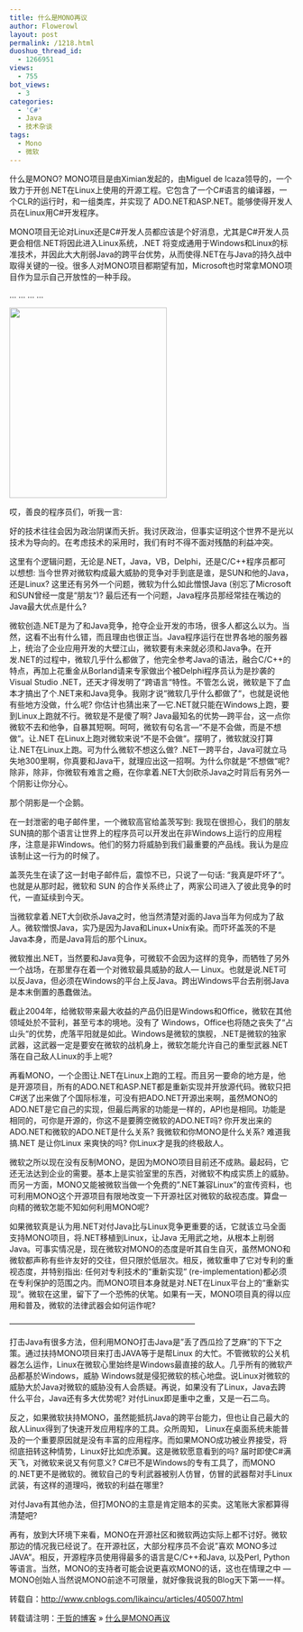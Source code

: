 ```yaml
---
title: 什么是MONO再议
author: Flowerowl
layout: post
permalink: /1218.html
duoshuo_thread_id:
  - 1266951
views:
  - 755
bot_views:
  - 3
categories:
  - 'C#'
  - Java
  - 技术杂谈
tags:
  - Mono
  - 微软
---
```

什么是MONO? MONO项目是由Ximian发起的，由Miguel de lcaza领导的，一个致力于开创.NET在Linux上使用的开源工程。它包含了一个C#语言的编译器，一个CLR的运行时，和一组类库，并实现了 ADO.NET和ASP.NET。能够使得开发人员在Linux用C#开发程序。

<p style="text-align: left;">
  MONO项目无论对Linux还是C#开发人员都应该是个好消息，尤其是C#开发人员更会相信.NET将因此进入Linux系统，.NET 将变成通用于Windows和Linux的标准技术，并因此大大削弱Java的跨平台优势，从而使得.NET在与Java的持久战中取得关键的一役。很多人对MONO项目都期望有加，Microsoft也时常拿MONO项目作为显示自己开放性的一种手段。
</p>

&#8230; &#8230; &#8230; &#8230;

[<img class="aligncenter" title="000580264" src="http://lazynight.me/wp-content/uploads/2012/02/000580264.jpg" alt="" width="279" height="338" />][1]

哎，善良的程序员们，听我一言:

好的技术往往会因为政治阴谋而夭折。我讨厌政治，但事实证明这个世界不是光以技术为导向的。在考虑技术的采用时，我们有时不得不面对残酷的利益冲突。

这里有个逻辑问题，无论是.NET，Java，VB，Delphi，还是C/C++程序员都可以想想: 当今世界对微软构成最大威胁的竞争对手到底是谁，是SUN和他的Java，还是Linux? 这里还有另外一个问题，微软为什么如此憎恨Java (别忘了Microsoft和SUN曾经一度是“朋友“)? 最后还有一个问题，Java程序员那经常挂在嘴边的Java最大优点是什么?

微软创造.NET是为了和Java竞争，抢夺企业开发的市场，很多人都这么以为。当然，这看不出有什么错，而且理由也很正当。Java程序运行在世界各地的服务器上，统治了企业应用开发的大壁江山，微软要有未来就必须和Java争。在开发.NET的过程中，微软几乎什么都做了，他完全参考Java的语法，融合C/C++的特点，再加上花重金从Borland请来专家做出个被Delphi程序员认为是抄袭的Visual Studio .NET，还天才得发明了“跨语言“特性。不管怎么说，微软是下了血本才搞出了个.NET来和Java竞争。我刚才说“微软几乎什么都做了“，也就是说他有些地方没做，什么呢? 你估计也猜出来了&#8212;它.NET就只能在Windows上跑，要到Linux上跑就不行。微软是不是傻了啊? Java最知名的优势&#8212;跨平台，这一点你微软不去和他争，自暴其短啊。呵呵，微软有句名言&#8212;“不是不会做，而是不想做“。让.NET 在Linux上跑对微软来说“不是不会做“。摆明了，微软就没打算让.NET在Linux上跑。可为什么微软不想这么做? .NET一跨平台，Java可就立马失地300里啊，你真要和Java干，就理应出这一招啊。为什么你就是“不想做“呢? 除非，除非，你微软有难言之瘾，在你拿着.NET大剑砍杀Java之时背后有另外一个阴影让你分心。

那个阴影是一个企鹅。

在一封泄密的电子邮件里，一个微软高官给盖茨写到: 我现在很担心，我们的朋友SUN搞的那个语言让世界上的程序员可以开发出在非Windows上运行的应用程序，注意是非Windows。他们的努力将威胁到我们最重要的产品线。我认为是应该制止这一行为的时候了。

盖茨先生在读了这一封电子邮件后，震惊不已，只说了一句话: “我真是吓坏了“。也就是从那时起，微软和 SUN 的合作关系终止了，两家公司进入了彼此竞争的时代，一直延续到今天。

当微软拿着.NET大剑砍杀Java之时，他当然清楚对面的Java当年为何成为了敌人。微软憎恨Java，实乃是因为Java和Linux+Unix有染。而吓坏盖茨的不是Java本身，而是Java背后的那个Linux。

微软推出.NET，当然要和Java竞争，可微软不会因为这样的竞争，而牺牲了另外一个战场，在那里存在着一个对微软最具威胁的敌人&#8212; Linux。也就是说.NET可以反Java，但必须在Windows的平台上反Java。跨出Windows平台去削弱Java是本末倒置的愚蠢做法。

截止2004年，给微软带来最大收益的产品仍旧是Windows和Office，微软在其他领域处於不营利，甚至亏本的境地。没有了 Windows，Office也将随之丧失了“占山头“的优势，虎落平阳就是如此。Windows是微软的旗舰，.NET是微软的独家武器，这武器一定是要安在微软的战机身上，微软怎能允许自己的重型武器.NET落在自己敌人Linux的手上呢?

再看MONO，一个企图让.NET在Linux上跑的工程。而且另一要命的地方是，他是开源项目，所有的ADO.NET和ASP.NET都是重新实现并开放源代码。微软只把C#送了出来做了个国际标准，可没有把ADO.NET开源出来啊，虽然MONO的ADO.NET是它自己的实现，但最后两家的功能是一样的，API也是相同。功能是相同的，可你是开源的，你这不是要腾空微软的ADO.NET吗? 你开发出来的ADO.NET和微软的ADO.NET是什么关系? 我微软和你MONO是什么关系? 难道我搞.NET 是让你Linux 来爽快的吗? 你Linux才是我的终极敌人。

微软之所以现在没有反制MONO，是因为MONO项目目前还不成熟。最起码，它还无法达到企业的需要。基本上是实验室里的东西，对微软不构成实质上的威胁。而另一方面，MONO又能被微软当做一个免费的&#8221;.NET兼容Linux&#8221;的宣传资料，也可利用MONO这个开源项目有限地改变一下开源社区对微软的敌视态度。算盘一向精的微软怎能不知如何利用MONO呢?

如果微软真是认为用.NET对付Java比与Linux竞争更重要的话，它就该立马全面支持MONO项目，将.NET移植到Linux，让Java 无用武之地，从根本上削弱Java。可事实情况是，现在微软对MONO的态度是听其自生自灭，虽然MONO和微软都声称有些许友好的交往，但只限於低层次。相反，微软重申了它对专利的重视态度，并特别指出: 任何对专利技术的“重新实现“ (re-implementation)都必须在专利保护的范围之内。而MONO项目本身就是对.NET在Linux平台上的“重新实现“。微软在这里，留下了一个恐怖的伏笔。如果有一天，MONO项目真的得以应用和普及，微软的法律武器会如何运作呢?

&#8212;&#8212;&#8212;&#8212;&#8212;&#8212;&#8212;&#8212;&#8212;&#8212;&#8212;&#8212;&#8212;&#8212;&#8212;&#8212;&#8212;&#8212;&#8212;&#8212;&#8212;&#8212;&#8212;&#8211;

打击Java有很多方法，但利用MONO打击Java是&#8221;丢了西瓜捡了芝麻&#8221;的下下之策。通过扶持MONO项目来打击JAVA等于是帮Linux 的大忙。不管微软的公关机器怎么运作，Linux在微软心里始终是Windows最直接的敌人。几乎所有的微软产品都基於Windows，威胁 Windows就是侵犯微软的核心地盘。说Linux对微软的威胁大於Java对微软的威胁没有人会质疑。再说，如果没有了Linux，Java去跨什么平台，Java还有多大优势呢? 对付Linux即是重中之重，又是一石二鸟。

反之，如果微软扶持MONO，虽然能抵抗Java的跨平台能力，但也让自己最大的敌人Linux得到了快速开发应用程序的工具。众所周知， Linux在桌面系统未能普及的一个重要原因就是没有丰富的应用程序。而如果MONO成功被业界接受，将彻底扭转这种情势，Linux好比如虎添翼。这是微软愿意看到的吗? 届时即使C#满天飞，对微软来说又有何意义? C#已不是Windows的专有工具了，而MONO的.NET更不是微软的。微软自己的专利武器被别人仿冒，仿冒的武器帮对手Linux武装，有这样的道理吗，微软的利益在哪里?

对付Java有其他办法，但打MONO的主意是肯定赔本的买卖。这笔账大家都算得清楚吧?

再有，放到大环境下来看，MONO在开源社区和微软两边实际上都不讨好。微软那边的情况我已经说了。在开源社区，大部分程序员不会说&#8221;喜欢 MONO多过JAVA&#8221;。相反，开源程序员使用得最多的语言是C/C++和Java, 以及Perl, Python等语言。当然，MONO的支持者可能会说更喜欢MONO的话，这也在情理之中 &#8212; MONO创始人当然说MONO前途不可限量，就好像我说我的Blog天下第一一样。

转载自：<span style="color: #ff6600;"><a href="http://www.cnblogs.com/likaincu/articles/405007.html"><span style="color: #ff6600;">http://www.cnblogs.com/likaincu/articles/405007.html</span></a></span>

转载请注明：[于哲的博客][2] &raquo; [什么是MONO再议][3]

 [1]: http://lazynight.me/wp-content/uploads/2012/02/000580264.jpg
 [2]: http://lazynight.me
 [3]: http://lazynight.me/1218.html